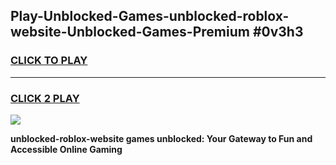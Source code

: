 
## Play-Unblocked-Games-unblocked-roblox-website-Unblocked-Games-Premium #0v3h3
<h3>
<a href="https://premium.freeplayer.one?title=unblocked-roblox-website&ref=12M">CLICK TO PLAY</a></h3>
<hr>

<h3>
<a href="https://premium.freeplayer.one?title=unblocked-roblox-website&ref=12M">CLICK 2 PLAY</a>
  
</h3>

<a href="https://premium.freeplayer.one?title=unblocked-roblox-website&ref=12M"><img src="https://clearcache.store/games.png"></a>


**unblocked-roblox-website games unblocked: Your Gateway to Fun and Accessible Online Gaming**
